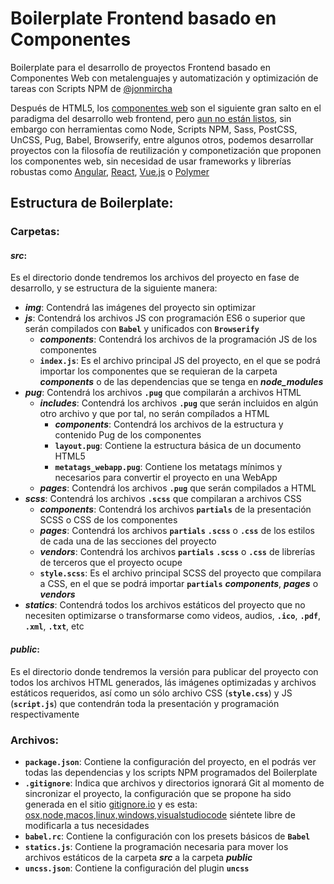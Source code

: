 # Boilerplate Frontend basado en Componentes

Boilerplate para el desarrollo de proyectos Frontend basado en Componentes Web con metalenguajes y automatización y optimización de tareas con Scripts NPM de [@jonmircha](http://jonmircha.com)

Después de HTML5, los [componentes web](https://www.webcomponents.org/) son el siguiente gran salto en el paradigma del desarrollo web frontend, pero [aun no están listos](http://caniuse.com/#search=components), sin embargo con herramientas como Node, Scripts NPM, Sass, PostCSS, UnCSS, Pug, Babel, Browserify, entre algunos otros, podemos desarrollar proyectos con la filosofía de reutilización y componetización que proponen los componentes web, sin necesidad de usar frameworks y librerías robustas como [Angular](https://angular.io/), [React](https://facebook.github.io/react/), [Vue.js](https://vuejs.org/) o [Polymer](https://www.polymer-project.org/)

## Estructura de Boilerplate:

### Carpetas:

#### ***src***: 

Es el directorio donde tendremos los archivos del proyecto en fase de desarrollo, y se estructura de la siguiente manera:

* ***img***: Contendrá las imágenes del proyecto sin optimizar
* ***js***: Contendrá los archivos JS con programación ES6 o superior que serán compilados con **`Babel`** y unificados con **`Browserify`**
  * ***components***: Contendrá los archivos de la programación JS de los componentes
  * **`index.js`**: Es el archivo principal JS del proyecto, en el que se podrá importar los componentes que se requieran de la carpeta ***components*** o de las dependencias que se tenga en ***node_modules***
* ***pug***: Contendrá los archivos **`.pug`** que compilarán a archivos HTML
  * ***includes***: Contendrá los archivos **`.pug`** que serán incluidos en algún otro archivo y que por tal, no serán compílados a HTML
    * ***components***: Contendrá los archivos de la estructura y contenido Pug de los componentes
    * **`layout.pug`**: Contiene la estructura básica de un documento HTML5
    * **`metatags_webapp.pug`**: Contiene los metatags mínimos y necesarios para convertir el proyecto en una WebApp
  * ***pages***: Contendrá los archivos **`.pug`** que serán compilados a HTML
* ***scss***: Contendrá los archivos **`.scss`** que compilaran a archivos CSS
  * ***components***: Contendrá los archivos **`partials`** de la presentación SCSS o CSS de los componentes
  * ***pages***: Contendrá los archivos **`partials`** **`.scss`** o **`.css`** de los estilos de cada una de las secciones del proyecto
  * ***vendors***: Contendrá los archivos **`partials`** **`.scss`** o **`.css`** de librerías de terceros que el proyecto ocupe
  * **`style.scss`**: Es el archivo principal SCSS del proyecto que compilara a CSS, en el que se podrá importar **`partials`** ***components***, ***pages*** o ***vendors***
* ***statics***: Contendrá todos los archivos estáticos del proyecto que no necesiten optimizarse o transformarse como videos, audios, **`.ico`**, **`.pdf`**, **`.xml`**, **`.txt`**, etc

#### ***public***: 

Es el directorio donde tendremos la versión para publicar del proyecto con todos los archivos HTML generados, lás imágenes optimizadas y archivos estáticos requeridos, así como un sólo archivo CSS (**`style.css`**) y JS (**`script.js`**) que contendrán toda la presentación y programación respectivamente

### Archivos:

* **`package.json`**: Contiene la configuración del proyecto, en el podrás ver todas las dependencias y los scripts NPM programados del Boilerplate
* **`.gitignore`**: Indica que archivos y directorios ignorará Git al momento de sincronizar el proyecto, la configuración que se propone ha sido generada en el sitio [gitignore.io](https://www.gitignore.io/) y es esta: [osx,node,macos,linux,windows,visualstudiocode](https://www.gitignore.io/api/osx,node,macos,linux,windows,visualstudiocode) siéntete libre de modificarla a tus necesidades
* **`babel.rc`**: Contiene la configuración con los presets básicos de **`Babel`**
* **`statics.js`**: Contiene la programación necesaria para mover los archivos estáticos de la carpeta ***src*** a la carpeta ***public***
* **`uncss.json`**: Contiene la configuración del plugin **`uncss`**